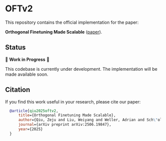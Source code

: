 # OFTv2

This repository contains the official implementation for the paper:

**Orthogonal Finetuning Made Scalable** ([paper](https://arxiv.org)).


## Status

🚧 **Work in Progress** 🚧

This codebase is currently under development. The implementation will be made available soon.


## Citation

If you find this work useful in your research, please cite our paper:

```bibtex
  @article{qiu2025oftv2,
      title={Orthogonal Finetuning Made Scalable},
      author={Qiu, Zeju and Liu, Weiyang and Weller, Adrian and Sch\"olkopf, Bernhard},
      journal={arXiv preprint arXiv:2506.19847},
      year={2025}
  }
```
